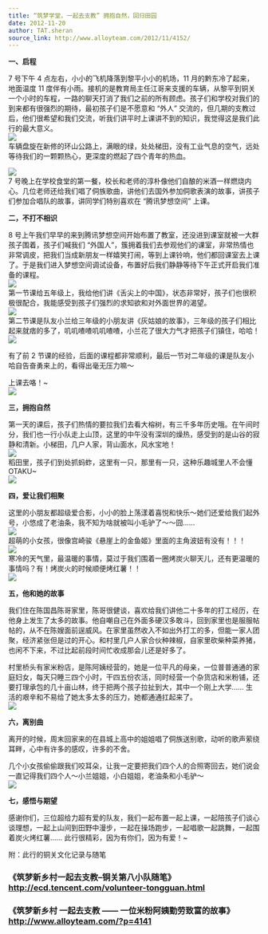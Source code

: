 ```yaml
---
title: “筑梦学堂，一起去支教” 拥抱自然，回归田园
date: 2012-11-20
author: TAT.sheran
source_link: http://www.alloyteam.com/2012/11/4152/
---
```


<!-- {% raw %} - for jekyll -->

**一、启程**

7 号下午 4 点左右，小小的飞机降落到黎平小小的机场，11 月的黔东冷了起来，地面温度 11 度伴有小雨。接机的是教育局主任江哥来支援的车辆，从黎平到铜关一个小时的车程，一路的聊天打消了我们之前的所有顾虑。孩子们和学校对我们的到来都有很强烈的期待，最初孩子们是不愿意和 “外人” 交流的，但几期的支教过后，他们很希望和我们交流，听我们讲平时上课讲不到的知识，我觉得这是我们此行的最大意义。  
![](http://y.photo.qq.com/img?s=fxiyVc4OI&l=y.jpg)  
车辆盘旋在新修的环山公路上，满眼的绿，处处梯田，没有工业气息的空气，远处等待我们的一颗颗热心，更深度的燃起了四个青年的热血。

![](http://y.photo.qq.com/img?s=9wDqha9xP&l=y.jpg)  
7 号晚上在学校食堂的第一餐，校长和老师的淳朴像他们自酿的米酒一样燃烧内心。几位老师还给我们唱了侗族歌曲，讲他们去国外参加侗歌表演的故事，讲孩子们参加合唱队的故事，讲同学们特别喜欢在 “腾讯梦想空间” 上课。

**二，不打不相识**

8 号上午我们早早的来到腾讯梦想空间开始布置了教室，还没进到课室就被一大群孩子围着，孩子们喊我们 “外国人”，簇拥着我们去参观他们的课室，非常热情也非常调皮，把我们当成新朋友一样嬉笑打闹，等到上课铃响，他们都回课室去上课了。于是我们进入梦想空间调试设备，布置好后我们静静等待下午正式开启我们准备的课程。  
![](http://y.photo.qq.com/img?s=HlWlLNXP7&l=y.jpg)  
第一节课给五年级上，我给他们讲《舌尖上的中国》，状态非常好，孩子们也很积极很配合，我能感受到孩子们强烈的求知欲和对外面世界的渴望。  
![](http://y.photo.qq.com/img?s=YmmRlUggG&l=y.jpg)  
第二节课是队友小兰给三年级的小朋友讲《灰姑娘的故事》，三年级的孩子们相比起来就痞的多了，叽叽喳喳叽叽喳喳，小兰花了很大力气才把孩子们镇住，哈哈！  
![](http://y.photo.qq.com/img?s=aisxXqqSc&l=y.jpg)

有了前 2 节课的经验，后面的课程都非常顺利，最后一节对二年级的课是队友小哈自告奋勇来上的，看得出毫无压力嘛～

上课去咯！~  
![](http://y.photo.qq.com/img?s=4lJfyQY8h&l=y.jpg)

**三，拥抱自然**

第一天的课后，孩子们热情的要拉我们去看大榕树，有三千多年历史哦。在午间时分，我们也一行小队走上山顶，这里的中午没有深圳的燥热，感受到的是山谷的寂静和清新。小梯田，几户人家，背山面水，风水宝地！  
![](http://y.photo.qq.com/img?s=oj5zEPviY&l=y.jpg)  
稻田里，孩子们到处抓蚂蚱，这里有一只，那里有一只，这种乐趣城里人不会懂 OTAKU~  
![](http://y.photo.qq.com/img?s=GxJ2asQ9J&l=y.jpg)

**四，爱让我们相聚**

这里的小朋友都超级爱合影，小小的脸上荡漾着喜悦和快乐～她们还爱给我们起外号，小悠成了老油条，我不知为啥就被叫小毛驴了～～囧……  
![](http://y.photo.qq.com/img?s=zeLQM1Krb&l=y.jpg)  
超萌的小女孩，很像宫崎骏《悬崖上的金鱼姬》里面的主角波妞有没有！！！  
![](http://y.photo.qq.com/img?s=gg0JjEiAN&l=y.jpg)  
寒冷的天气里，最温暖的事情，莫过于我们围着一圈烤炭火聊天儿，还有更温暖的事情吗？有！烤炭火的时候顺便烤红薯！！  
![](http://y.photo.qq.com/img?s=PAE1vQOz1&l=y.jpg)

**五，他和她的故事**

我们住在陈国昌陈哥家里，陈哥很健谈，喜欢给我们讲他二十多年的打工经历，在他身上发生了太多的故事。他自嘲自己在外面多硬汉多敢斗，回到家里也是服服帖帖的，从不在陈嫂面前逞威风。在家里虽然收入不如出外打工的多，但能一家人团聚，经济紧张但是过的开心。和村里几户人家合伙种辣椒，自家里砍柴种菜养猪，也闲不下来，不过比起前段时间忙收成那会儿还是好多了。

村里桥头有家米粉店，是陈阿姨经营的，她是一位平凡的母亲，一位普普通通的家庭妇女，每天只睡三四个小时，干四五份农活，同时经营一个杂货店和米粉铺，还要打理承包的几十亩山林，终于把两个孩子拉扯到大，其中一个刚上大学…… 生活的艰辛和不易给了她太多太多的压力，她都通通扛起来了。  
![](http://y.photo.qq.com/img?s=XsfDNSvRY&l=y.jpg)

**六，离别曲**

离开的时候，周末回家来的在县城上高中的姐姐唱了侗族送别歌，动听的歌声萦绕耳畔，心中有许多的感叹，许多的不舍。

几个小女孩偷偷跟我们咬耳朵，让我一定要把我们四个人的合照寄回去，她们说会一直记得我们四个人～小兰姐姐，小白姐姐，老油条和小毛驴～  
![](http://y.photo.qq.com/img?s=gAVCXvmZo&l=y.jpg)

**七，感悟与期望**

感谢你们，三位超给力超有爱的队友，我们一起布置一起上课，一起陪孩子们谈心谈理想，一起上山间到田野中漫步，一起在操场跑步，一起唱歌一起跳舞，一起围着炭火烤红薯…… 此行很精彩，因为有你们，因为有爱！~

附：此行的铜关文化记录与随笔

### 《筑梦新乡村一起去支教–铜关第八小队随笔》<http://ecd.tencent.com/volunteer-tongguan.html>

### 《筑梦新乡村 一起去支教 —— 一位米粉阿姨勤劳致富的故事》**<http://www.alloyteam.com/?p=4141>**


<!-- {% endraw %} - for jekyll -->